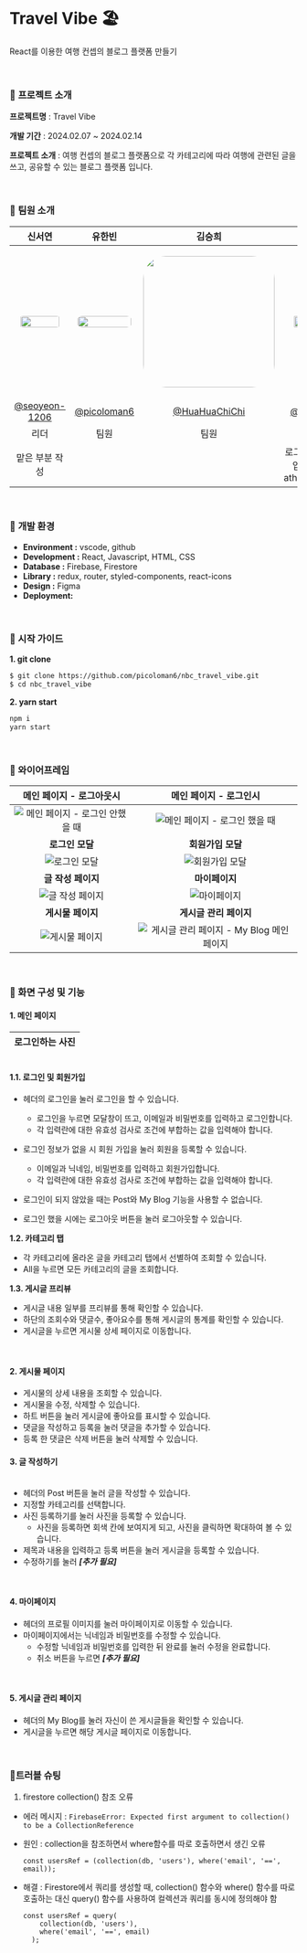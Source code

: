 # Travel Vibe 🏖️

React를 이용한 여행 컨셉의 블로그 플랫폼 만들기

<br>

### 🔽 **프로젝트 소개**

**프로젝트명** : Travel Vibe

**개발 기간** : 2024.02.07 ~ 2024.02.14

**프로젝트 소개** : 여행 컨셉의 블로그 플랫폼으로 각 카테고리에 따라 여행에 관련된 글을 쓰고, 공유할 수 있는 블로그 플랫폼 입니다.

<br>

### 🔽 **팀원 소개**

|                                                             신서연                                                              |                                                              유한빈                                                              |                                                               김승희                                                               |                                                              곽인해                                                              |                                                              서지원                                                              |
| :-----------------------------------------------------------------------------------------------------------------------------: | :------------------------------------------------------------------------------------------------------------------------------: | :--------------------------------------------------------------------------------------------------------------------------------: | :------------------------------------------------------------------------------------------------------------------------------: | :------------------------------------------------------------------------------------------------------------------------------: |
| <p align="center"><img src="https://avatars.githubusercontent.com/u/128902050?v=4" style="width:87%; border-radius: 40px"/></p> | <p align="center"><img src="https://avatars.githubusercontent.com/u/85938399?v=4)" style="width:95%; border-radius: 40px" /></p> | <p align="center"><img src="https://avatars.githubusercontent.com/u/154486286?v=4" style="width:230px; border-radius: 40px" /></p> | <p align="center"><img src="https://avatars.githubusercontent.com/u/148458439?v=4" style="width:80%; border-radius: 40px" /></p> | <p align="center"><img src="https://avatars.githubusercontent.com/u/103973797?v=4" style="width:90%; border-radius: 40px" /></p> |
|                                        [@seoyeon-1206](https://github.com/seoyeon-1206)                                         |                                           [@picoloman6](https://github.com/picoloman6)                                           |                                          [@HuaHuaChiChi](https://github.com/HuaHuaChiChi)                                          |                                              [@innes-k](https://github.com/innes-k)                                              |                                             [@seopport](https://github.com/seopport)                                             |
|                                                              리더                                                               |                                                               팀원                                                               |                                                                팀원                                                                |                                                               팀원                                                               |                                                               팀원                                                               |
|                                                         맡은 부분 작성                                                          |                                                                                                                                  |                                                                                                                                    |                                           로그인/회원가입 모달창, <br/> athentication                                            |                                                  메인페이지, 게시물 관리 페이지                                                  |

<br>

### 🔽 **개발 환경**

- **Environment :** vscode, github
- **Development :** React, Javascript, HTML, CSS
- **Database :** Firebase, Firestore
- **Library :** redux, router, styled-components, react-icons
- **Design :** Figma
- **Deployment:**

<br>

### **🔽 시작 가이드**

**1. git clone**

```bash
$ git clone https://github.com/picoloman6/nbc_travel_vibe.git
$ cd nbc_travel_vibe
```

**2. yarn start**

```bash
npm i
yarn start
```

<br>

### **🔽 와이어프레임**

|                                                        메인 페이지 - 로그아웃시                                                         |                                                             메인 페이지 - 로그인시                                                              |
| :-------------------------------------------------------------------------------------------------------------------------------------: | :---------------------------------------------------------------------------------------------------------------------------------------------: |
| ![메인  페이지 - 로그인 안했을 때](https://github.com/picoloman6/nbc_travel_vibe/assets/103973797/c51f0dcb-696b-42e7-92fd-820f896b424a) |      ![메인  페이지 - 로그인 했을 때](https://github.com/picoloman6/nbc_travel_vibe/assets/103973797/d2c769dd-6f4d-4cf0-8ae3-a56149cafe65)      |
|                                                             **로그인 모달**                                                             |                                                                **회원가입 모달**                                                                |
|           ![로그인 모달](https://github.com/picoloman6/nbc_travel_vibe/assets/103973797/7e36db18-a337-4157-a99c-e4cc34d9ad5a)           |              ![회원가입 모달](https://github.com/picoloman6/nbc_travel_vibe/assets/103973797/b97b028f-9b34-4ff9-a5a3-b0abff225e82)              |
|                                                           **글 작성 페이지**                                                            |                                                                 **마이페이지**                                                                  |
|         ![글 작성 페이지](https://github.com/picoloman6/nbc_travel_vibe/assets/103973797/bde07122-a65c-40b7-a486-e56135315f7a)          |               ![마이페이지](https://github.com/picoloman6/nbc_travel_vibe/assets/103973797/d0c5d902-45a8-49dc-8176-7eabb5d42951)                |
|                                                            **게시물 페이지**                                                            |                                                             **게시글 관리 페이지**                                                              |
|          ![게시물 페이지](https://github.com/picoloman6/nbc_travel_vibe/assets/103973797/63d613eb-86af-4364-be1c-36d99389b9a7)          | ![게시글 관리 페이지 - My Blog 메인페이지](https://github.com/picoloman6/nbc_travel_vibe/assets/103973797/52833f6f-fecd-4757-9e8b-8c9fb8337c08) |

<br>

### 🔽 화면 구성 및 기능

#### 1. 메인 페이지

| 로그인하는 사진 |
| --------------- |

|     |
| :-: |

#### 1.1. 로그인 및 회원가입

- 헤더의 로그인을 눌러 로그인을 할 수 있습니다.
  - 로그인을 누르면 모달창이 뜨고, 이메일과 비밀번호를 입력하고 로그인합니다.
  - 각 입력란에 대한 유효성 검사로 조건에 부합하는 값을 입력해야 합니다.
- 로그인 정보가 없을 시 회원 가입을 눌러 회원을 등록할 수 있습니다.

  - 이메일과 닉네임, 비밀번호를 입력하고 회원가입합니다.
  - 각 입력란에 대한 유효성 검사로 조건에 부합하는 값을 입력해야 합니다.

- 로그인이 되지 않았을 때는 Post와 My Blog 기능을 사용할 수 없습니다.
- 로그인 했을 시에는 로그아웃 버튼을 눌러 로그아웃할 수 있습니다.

**1.2. 카테고리 탭**

- 각 카테고리에 올라온 글을 카테고리 탭에서 선별하여 조회할 수 있습니다.
- All을 누르면 모든 카테고리의 글을 조회합니다.

**1.3. 게시글 프리뷰**

- 게시글 내용 일부를 프리뷰를 통해 확인할 수 있습니다.
- 하단의 조회수와 댓글수, 좋아요수를 통해 게시글의 통계를 확인할 수 있습니다.
- 게시글을 누르면 게시물 상세 페이지로 이동합니다.

<br>

#### 2. 게시물 페이지

- 게시물의 상세 내용을 조회할 수 있습니다.
- 게시물을 수정, 삭제할 수 있습니다.
- 하트 버튼을 눌러 게시글에 좋아요를 표시할 수 있습니다.
- 댓글을 작성하고 등록을 눌러 댓글을 추가할 수 있습니다.
- 등록 한 댓글은 삭제 버튼을 눌러 삭제할 수 있습니다.

#### 3. 글 작성하기

|     |
| --- |

- 헤더의 Post 버튼을 눌러 글을 작성할 수 있습니다.
- 지정할 카테고리를 선택합니다.
- 사진 등록하기를 눌러 사진을 등록할 수 있습니다.
  - 사진을 등록하면 회색 칸에 보여지게 되고, 사진을 클릭하면 확대하여 볼 수 있습니다.
- 제목과 내용을 입력하고 등록 버튼을 눌러 게시글을 등록할 수 있습니다.
- 수정하기를 눌러 **_[추가 필요]_**

<br>

#### 4. 마이페이지

- 헤더의 프로필 이미지를 눌러 마이페이지로 이동할 수 있습니다.
- 마이페이지에서는 닉네임과 비밀번호를 수정할 수 있습니다.
  - 수정할 닉네임과 비밀번호를 입력한 뒤 완료를 눌러 수정을 완료합니다.
  - 취소 버튼을 누르면 **_[추가 필요]_**

<br>

#### 5. 게시글 관리 페이지

- 헤더의 My Blog를 눌러 자신이 쓴 게시글들을 확인할 수 있습니다.
- 게시글을 누르면 해당 게시글 페이지로 이동합니다.

<br>

### 🚦트러블 슈팅

1. firestore collection() 참조 오류

- 에러 메시지 : `FirebaseError: Expected first argument to collection() to be a CollectionReference`

- 원인 : collection을 참조하면서 where함수를 따로 호출하면서 생긴 오류
  ```
  const usersRef = (collection(db, 'users'), where('email', '==', email));
  ```
- 해결 : Firestore에서 쿼리를 생성할 때, collection() 함수와 where() 함수를 따로 호출하는 대신 query() 함수를 사용하여 컬렉션과 쿼리를 동시에 정의해야 함
  ```
  const usersRef = query(
      collection(db, 'users'),
      where('email', '==', email)
    );
  ```
